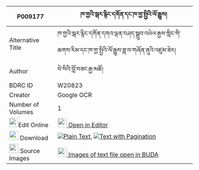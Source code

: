 |P009177|ཁ་གྱའི་སྒར་རྙིང་དགོན་དང་ཁ་གྱ་སྤྱིའི་ལོ་རྒྱུས། 
| --- | --- 
|Alternative Title |ཁ་གྱའི་སྒར་རྙིང་དགོན་དགའ་ལྡན་བཤད་སྒྲུབ་འཕེལ་རྒྱས་གླིང་གི་ཆགས་རིམ་དང་ཁ་གྱ་སྤྱིའི་ལོ་རྒྱུས་ཟླ་བ་གཞོན་ནུའི་འཛུམ་ཟེར།
|Author| བེ་སིའི་བློ་བཟང་རྒྱ་མཚོ།
|BDRC ID | W20823
|Creator | Google OCR
|Number of Volumes| 1
|<img width="25" src="https://img.icons8.com/color/25/000000/edit-property.png">Edit Online| [<img width="25" src="https://avatars.githubusercontent.com/u/45091458?s=200&v=4"> Open in Editor](http://editor.openpecha.org/P009177)
|<img width="25" src="https://img.icons8.com/fluent/48/000000/download-2.png"/>  Download | [![](https://img.icons8.com/color/20/000000/txt.png)Plain Text](https://github.com/Openpecha/P009177/releases/download/v1/kha_gya_i_gar_nying_gon_dangkh_plain_P009177.zip), [![](https://img.icons8.com/color/20/000000/txt.png)Text with Pagination](https://github.com/Openpecha/P009177/releases/download/v1/kha_gya_i_gar_nying_gon_dangkh_pages_P009177.zip)
|<img width="25" src="https://img.icons8.com/plasticine/100/000000/pictures-folder.png"/>  Source Images | [<img width="25" src="https://library.bdrc.io/icons/BUDA-small.svg"> Images of text file open in BUDA](https://library.bdrc.io/show/bdr:W20823)